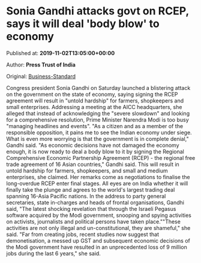 
# Sonia Gandhi attacks govt on RCEP, says it will deal 'body blow' to economy

Published at: **2019-11-02T13:05:00+00:00**

Author: **Press Trust of India**

Original: [Business-Standard](https://www.business-standard.com/article/pti-stories/rcep-pact-will-deal-body-blow-to-indian-economy-sonia-gandhi-119110200787_1.html)

Congress president Sonia Gandhi on Saturday launched a blistering attack on the government on the state of economy, saying signing the RCEP agreement will result in "untold hardship" for farmers, shopkeepers and small enterprises.
Addressing a meeting at the AICC headquarters, she alleged that instead of acknowledging the "severe slowdown" and looking for a comprehensive resolution, Prime Minister Narendra Modi is too busy "managing headlines and events".
"As a citizen and as a member of the responsible opposition, it pains me to see the Indian economy under siege. What is even more worrying is that the government is in complete denial," Gandhi said.
"As economic decisions have not damaged the economy enough, it is now ready to deal a body blow to it by signing the Regional Comprehensive Economic Partnership Agreement (RCEP) - the regional free trade agreement of 16 Asian countries," Gandhi said.
This will result in untold hardship for farmers, shopkeepers, and small and medium enterprises, she claimed.
Her remarks come as negotiations to finalise the long-overdue RCEP enter final stages. All eyes are on India whether it will finally take the plunge and agrees to the world's largest trading deal spanning 16-Asia Pacific nations.
In the address to party general secretaries, state in-charges and heads of frontal organisations, Gandhi said, "The latest shocking revelation that through the Israeli Pegasus software acquired by the Modi government, snooping and spying activities on activists, journalists and political persons have taken place.""These activities are not only illegal and un-constitutional, they are shameful," she said.
"Far from creating jobs, recent studies now suggest that demonetisation, a messed up GST and subsequent economic decisions of the Modi government have resulted in an unprecedented loss of 9 million jobs during the last 6 years," she said.
